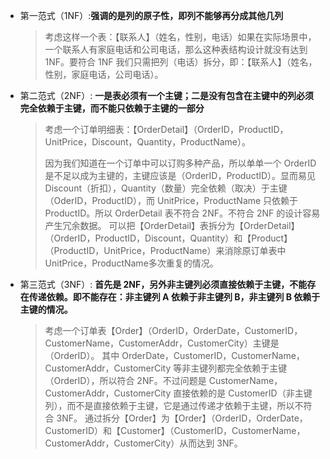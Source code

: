 + 第一范式（1NF）:**强调的是列的原子性，即列不能够再分成其他几列**

  > 考虑这样一个表：【联系人】（姓名，性别，电话）如果在实际场景中，一个联系人有家庭电话和公司电话，那么这种表结构设计就没有达到 1NF。要符合 1NF 我们只需把列（电话）拆分，即：【联系人】（姓名，性别，家庭电话，公司电话）。 

+ 第二范式（2NF）: **一是表必须有一个主键；二是没有包含在主键中的列必须完全依赖于主键，而不能只依赖于主键的一部分**

  > 考虑一个订单明细表：【OrderDetail】（OrderID，ProductID，UnitPrice，Discount，Quantity，ProductName）。
  >
  > 因为我们知道在一个订单中可以订购多种产品，所以单单一个 OrderID 是不足以成为主键的，主键应该是（OrderID，ProductID）。显而易见 Discount（折扣），Quantity（数量）完全依赖（取决）于主键（OderID，ProductID），而 UnitPrice，ProductName 只依赖于 ProductID。所以 OrderDetail 表不符合 2NF。不符合 2NF 的设计容易产生冗余数据。
  > 可以把【OrderDetail】表拆分为【OrderDetail】（OrderID，ProductID，Discount，Quantity）和【Product】（ProductID，UnitPrice，ProductName）来消除原订单表中UnitPrice，ProductName多次重复的情况。

+ 第三范式（3NF）: **首先是 2NF，另外非主键列必须直接依赖于主键，不能存在传递依赖。即不能存在：非主键列 A 依赖于非主键列 B，非主键列 B 依赖于主键的情况。**

  > 考虑一个订单表【Order】（OrderID，OrderDate，CustomerID，CustomerName，CustomerAddr，CustomerCity）主键是（OrderID）。
  > 其中 OrderDate，CustomerID，CustomerName，CustomerAddr，CustomerCity 等非主键列都完全依赖于主键（OrderID），所以符合 2NF。不过问题是 CustomerName，CustomerAddr，CustomerCity 直接依赖的是 CustomerID（非主键列），而不是直接依赖于主键，它是通过传递才依赖于主键，所以不符合 3NF。
  > 通过拆分【Order】为【Order】（OrderID，OrderDate，CustomerID）和【Customer】（CustomerID，CustomerName，CustomerAddr，CustomerCity）从而达到 3NF。